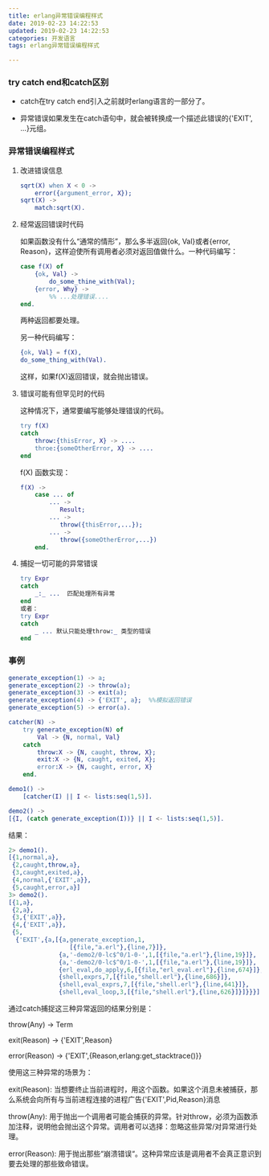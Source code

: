 ```yaml
---
title: erlang异常错误编程样式
date: 2019-02-23 14:22:53
updated: 2019-02-23 14:22:53
categories: 开发语言
tags: erlang异常错误编程样式

---
```


### try catch end和catch区别

- catch在try catch end引入之前就时erlang语言的一部分了。

- 异常错误如果发生在catch语句中，就会被转换成一个描述此错误的{'EXIT', ...}元组。

### 异常错误编程样式

1. 改进错误信息

   ```erlang
   sqrt(X) when X < 0 ->
       error({argument_error, X});
   sqrt(X) ->
       match:sqrt(X).
   ```

   <!--more-->

2. 经常返回错误时代码

   如果函数没有什么“通常的情形”，那么多半返回{ok, Val}或者{error, Reason}，这样迫使所有调用者必须对返回值做什么。一种代码编写：

   ```erlang
   case f(X) of
       {ok, Val} ->
           do_some_thine_with(Val);
       {error, Why} ->
           %% ...处理错误....
   end.
   ```

   两种返回都要处理。

   另一种代码编写：

   ```erlang
   {ok, Val} = f(X),
   do_some_thing_with(Val).
   ```

   这样，如果f(X)返回错误，就会抛出错误。

3. 错误可能有但罕见时的代码

   这种情况下，通常要编写能够处理错误的代码。

   ```erlang
   try f(X)
   catch
       throw:{thisError, X} -> ....
       throe:{someOtherError, X} -> ....
   end
   ```

   f(X) 函数实现：

   ```erlang
   f(X) ->
       case ... of
           ... ->
              Result;
           ... ->
              throw({thisError,...});
           ... ->
              throw({someOtherError,...}) 
       end.
   ```

4. 捕捉一切可能的异常错误

   ```erlang
   try Expr 
   catch
       _:_ ...  匹配处理所有异常
   end       
   或者：
   try Expr
   catch
       _ ... 默认只能处理throw:_ 类型的错误
   end
   ```

### 事例

```erlang
generate_exception(1) -> a;
generate_exception(2) -> throw(a);
generate_exception(3) -> exit(a);
generate_exception(4) -> {'EXIT', a};  %%模拟返回错误
generate_exception(5) -> error(a).

catcher(N) ->
    try generate_exception(N) of
        Val -> {N, normal, Val}
    catch 
        throw:X -> {N, caught, throw, X};
        exit:X -> {N, caught, exited, X};
        error:X -> {N, caught, error, X}
    end.       

demo1() ->
    [catcher(I) || I <- lists:seq(1,5)].

demo2() ->
[{I, (catch generate_exception(I))} || I <- lists:seq(1,5)].
```

结果：

```erlang
2> demo1().
[{1,normal,a},
 {2,caught,throw,a},
 {3,caught,exited,a},
 {4,normal,{'EXIT',a}},
 {5,caught,error,a}]
3> demo2().
[{1,a},
 {2,a},
 {3,{'EXIT',a}},
 {4,{'EXIT',a}},
 {5,
  {'EXIT',{a,[{a,generate_exception,1,
                 [{file,"a.erl"},{line,7}]},
              {a,'-demo2/0-lc$^0/1-0-',1,[{file,"a.erl"},{line,19}]},
              {a,'-demo2/0-lc$^0/1-0-',1,[{file,"a.erl"},{line,19}]},
              {erl_eval,do_apply,6,[{file,"erl_eval.erl"},{line,674}]},
              {shell,exprs,7,[{file,"shell.erl"},{line,686}]},
              {shell,eval_exprs,7,[{file,"shell.erl"},{line,641}]},
              {shell,eval_loop,3,[{file,"shell.erl"},{line,626}]}]}}}]
```

通过catch捕捉这三种异常返回的结果分别是：

  throw(Any) -> Term

  exit(Reason) -> {'EXIT',Reason}

  error(Reason) -> {'EXIT',{Reason,erlang:get_stacktrace()}}

使用这三种异常的场景为：

exit(Reason): 当想要终止当前进程时，用这个函数。如果这个消息未被捕获，那么系统会向所有与当前进程连接的进程广告{'EXIT',Pid,Reason}消息

throw(Any): 用于抛出一个调用者可能会捕获的异常。针对throw，必须为函数添加注释，说明他会抛出这个异常。调用者可以选择：忽略这些异常/对异常进行处理。

error(Reason): 用于抛出那些“崩溃错误“。这种异常应该是调用者不会真正意识到要去处理的那些致命错误。
